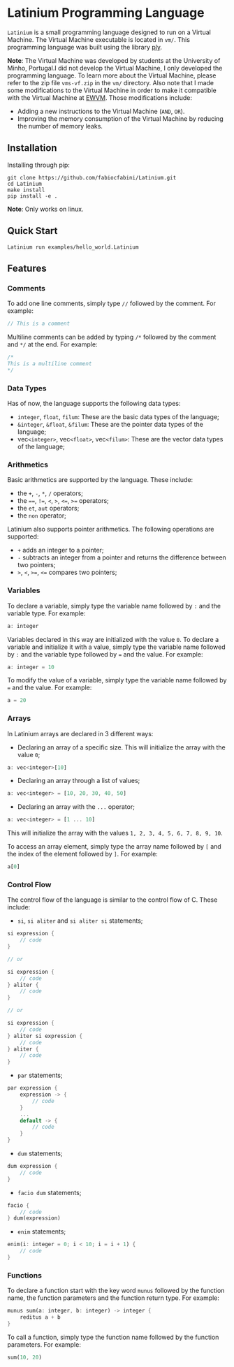 # **Latinium Programming Language**


```Latinium``` is a small programming language designed to run on a Virtual Machine. The Virtual Machine executable is located in ```vm/```. This programming language was built using the library [ply](www.dabeaz.com/ply/). 

**Note**: The Virtual Machine was developed by students at the University of Minho, Portugal.I did not develop the Virtual Machine, I only developed the programming language. To learn more about the Virtual Machine, please refer to the zip file ```vms-vf.zip``` in the ```vm/``` directory. Also note that I made some modifications to the Virtual Machine in order to make it compatible with the Virtual Machine at [EWVM](https://ewvm.epl.di.uminho.pt/). Those modifications include:
- Adding a new instructions to the Virtual Machine (```AND```, ```OR```).
- Improving the memory consumption of the Virtual Machine by reducing the number of memory leaks.

## **Installation**

Installing through pip:

```rustonsole
git clone https://github.com/fabiocfabini/Latinium.git
cd Latinium
make install
pip install -e .
```

**Note**: Only works on linux.

## **Quick Start**

```rustonsole
Latinium run examples/hello_world.Latinium
```

## **Features**

### **Comments**

To add one line comments, simply type ```//``` followed by the comment. For example:

```rust
// This is a comment
```

Multiline comments can be added by typing ```/*``` followed by the comment and ```*/``` at the end. For example:

```rust
/*
This is a multiline comment
*/
```

### **Data Types**

Has of now, the language supports the following data types:

- ```integer```, ```float```, ```filum```: These are the basic data types of the language;
- ```&integer```, ```&float```, ```&filum```: These are the pointer data types of the language;
- vec```<integer>```, vec```<float>```, vec```<filum>```: These are the vector data types of the language;

### **Arithmetics**

Basic arithmetics are supported by the language. These include:

- the ```+```, ```-```, ```*```, ```/``` operators;
- the ```==```, ```!=```, ```<```, ```>```, ```<=```, ```>=``` operators;
- the ```et```, ```aut``` operators;
- the ```non``` operator;

Latinium also supports pointer arithmetics. The following operations are supported:

- ```+``` adds an integer to a pointer;
- ```-``` subtracts an integer from a pointer and returns the difference between two pointers;
- ```>```, ```<```, ```>=```, ```<=``` compares two pointers;

### **Variables**

To declare a variable, simply type the variable name followed by ```:``` and the variable type. For example:

```rust
a: integer
```

Variables declared in this way are initialized with the value ```0```. To declare a variable and initialize it with a value, simply type the variable name followed by ```:``` and the variable type followed by ```=``` and the value. For example:

```rust
a: integer = 10
```

To modify the value of a variable, simply type the variable name followed by ```=``` and the value. For example:

```rust
a = 20
```

### **Arrays**

In Latinium arrays are declared in 3 different ways:

- Declaring an array of a specific size. This will initialize the array with the value ```0```;

```rust
a: vec<integer>[10]
```

- Declaring an array through a list of values;

```rust
a: vec<integer> = [10, 20, 30, 40, 50]
```

- Declaring an array with the ```...``` operator;

```rust
a: vec<integer> = [1 ... 10]
```

This will initialize the array with the values ```1, 2, 3, 4, 5, 6, 7, 8, 9, 10```.

To access an array element, simply type the array name followed by ```[``` and the index of the element followed by ```]```. For example:

```rust
a[0]
```


### **Control Flow**

The control flow of the language is similar to the control flow of C. These include:

- ```si```, ```si aliter``` and ```si aliter si``` statements;

```rust
si expression {
    // code
}

// or

si expression {
    // code
} aliter {
    // code
}

// or

si expression {
    // code
} aliter si expression {
    // code
} aliter {
    // code
}
```

- ```par``` statements;

```rust
par expression {
    expression -> {
        // code
    }
    ...
    default -> {
        // code
    }
}
```

- ```dum``` statements;

```rust
dum expression {
    // code
}
```

- ```facio dum``` statements;

```rust
facio {
    // code
} dum(expression)
```

- ```enim``` statements;

```rust
enim(i: integer = 0; i < 10; i = i + 1) {
    // code
}
```


### **Functions**

To declare a function start with the key word ```munus``` followed by the function name, the function parameters and the function return type. For example:

```rust
munus sum(a: integer, b: integer) -> integer {
    reditus a + b
}
```

To call a function, simply type the function name followed by the function parameters. For example:

```rust
sum(10, 20)
```
